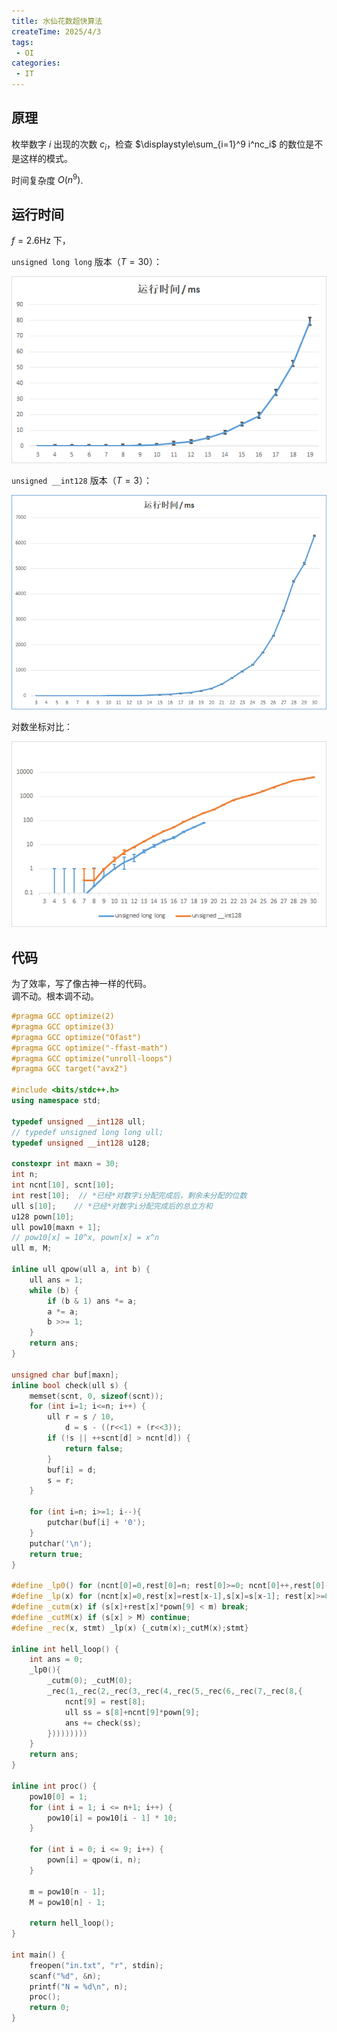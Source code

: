 ```yaml
---
title: 水仙花数超快算法
createTime: 2025/4/3
tags:
 - OI
categories:
 - IT
---
```


## 原理

枚举数字 $i$ 出现的次数 $c_i$，检查 $\displaystyle\sum_{i=1}^9 i^nc_i$ 的数位是不是这样的模式。

时间复杂度 $O(n^9)$.

## 运行时间

$f = 2.6 \mathrm{Hz}$ 下，

`unsigned long long` 版本（$T=30$）：

![加载不出来 QwQ](Armstrong-number/ull.png)

`unsigned __int128` 版本（$T=3$）：

![加载不出来 QwQ](Armstrong-number/u128.png)

对数坐标对比：

![加载不出来 QwQ](Armstrong-number/comparison.png)

## 代码

为了效率，写了像古神一样的代码。  
调不动。根本调不动。

```cpp
#pragma GCC optimize(2)
#pragma GCC optimize(3)
#pragma GCC optimize("Ofast")
#pragma GCC optimize("-ffast-math")
#pragma GCC optimize("unroll-loops")
#pragma GCC target("avx2")

#include <bits/stdc++.h>
using namespace std;

typedef unsigned __int128 ull;
// typedef unsigned long long ull;
typedef unsigned __int128 u128;

constexpr int maxn = 30;
int n;
int ncnt[10], scnt[10];
int rest[10];  // *已经*对数字i分配完成后，剩余未分配的位数
ull s[10];    // *已经*对数字i分配完成后的总立方和
u128 pown[10];
ull pow10[maxn + 1];
// pow10[x] = 10^x, pown[x] = x^n
ull m, M;

inline ull qpow(ull a, int b) {
    ull ans = 1;
    while (b) {
        if (b & 1) ans *= a;
        a *= a;
        b >>= 1;
    }
    return ans;
}

unsigned char buf[maxn];
inline bool check(ull s) {
    memset(scnt, 0, sizeof(scnt));
    for (int i=1; i<=n; i++) {
        ull r = s / 10, 
            d = s - ((r<<1) + (r<<3));
        if (!s || ++scnt[d] > ncnt[d]) {
            return false;
        }
        buf[i] = d;
        s = r;
    }

    for (int i=n; i>=1; i--){
        putchar(buf[i] + '0');
    }
    putchar('\n');
    return true;
}

#define _lp0() for (ncnt[0]=0,rest[0]=n; rest[0]>=0; ncnt[0]++,rest[0]--)
#define _lp(x) for (ncnt[x]=0,rest[x]=rest[x-1],s[x]=s[x-1]; rest[x]>=0; ncnt[x]++,rest[x]--,s[x]+=pown[x])
#define _cutm(x) if (s[x]+rest[x]*pown[9] < m) break;
#define _cutM(x) if (s[x] > M) continue;
#define _rec(x, stmt) _lp(x) {_cutm(x);_cutM(x);stmt}

inline int hell_loop() {
    int ans = 0;
    _lp0(){
        _cutm(0); _cutM(0);
        _rec(1,_rec(2,_rec(3,_rec(4,_rec(5,_rec(6,_rec(7,_rec(8,{
            ncnt[9] = rest[8];
            ull ss = s[8]+ncnt[9]*pown[9];
            ans += check(ss);
        }))))))))
    }
    return ans;
}

inline int proc() {
    pow10[0] = 1;
    for (int i = 1; i <= n+1; i++) {
        pow10[i] = pow10[i - 1] * 10;
    }
    
    for (int i = 0; i <= 9; i++) {
        pown[i] = qpow(i, n);
    }
    
    m = pow10[n - 1];
    M = pow10[n] - 1;
    
    return hell_loop();
}

int main() {
    freopen("in.txt", "r", stdin);
    scanf("%d", &n);
    printf("N = %d\n", n);
    proc();
    return 0;
}
```
